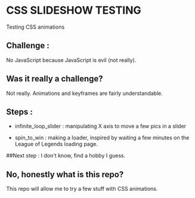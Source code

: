# CSS SLIDESHOW TESTING
Testing CSS animations

## Challenge :
No JavaScript because JavaScript is evil (not really).

## Was it really a challenge?
Not really. Animations and keyframes are fairly understandable.

## Steps :

+ infinite_loop_slider : manipulating X axis to move a few pics in a slider

+ spin_to_win : making a loader, inspired by waiting a few minutes on the League of Legends loading page.

##Next step :
I don't know, find a hobby I guess.

## No, honestly what is this repo?
This repo will allow me to try a few stuff with CSS animations.
